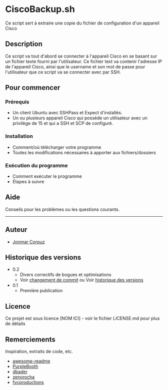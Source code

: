 # CiscoBackup.sh

Ce script sert à extraire une copie du fichier de configuration d'un appareil Cisco

## Description

Ce script va tout d'abord se connecter à l'appareil Cisco en se basant sur un fichier texte fourni par l'utilisateur. Ce fichier text va contenir l'adresse IP de l'appareil Cisco, ainsi que le username et son mot de passe pour l'utilisateur que ce script va se connecter avec par SSH. 

## Pour commencer

### Prérequis

* Un client Ubuntu avec SSHPass et Expect d'installés.
* Un ou plusieurs appareil Cisco qui possède un utilisateur avec un privilège de 15 et qui a SSH et SCP de configuré.

### Installation

* Comment/où télécharger votre programme
* Toutes les modifications nécessaires à apporter aux fichiers/dossiers

### Exécution du programme

* Comment exécuter le programme
* Étapes à suivre

## Aide

Conseils pour les problèmes ou les questions courants.
****

## Auteur

* [Jonmar Corpuz](https://www.linkedin.com/in/jonmarcorpuz/)

## Historique des versions

* 0.2
    * Divers correctifs de bogues et optimisations
    * Voir [changement de commit]() ou Voir [historique des versions]()
* 0.1
    * Première publication

## Licence

Ce projet est sous licence [NOM ICI] - voir le fichier LICENSE.md pour plus de détails

## Remerciements

Inspiration, extraits de code, etc.
* [awesome-readme](https://github.com/matiassingers/awesome-readme)
* [PurpleBooth](https://gist.github.com/PurpleBooth/109311bb0361f32d87a2)
* [dbader](https://github.com/dbader/readme-template)
* [zenorocha](https://gist.github.com/zenorocha/4526327)
* [fvcproductions](https://gist.github.com/fvcproductions/1bfc2d4aecb01a834b46)
